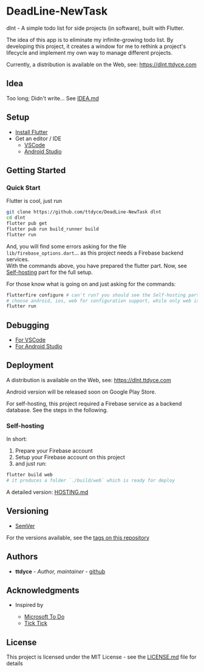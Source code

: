 # DeadLine-NewTask

dlnt - A simple todo list for side projects (in software), built with Flutter.

The idea of this app is to eliminate my infinite-growing todo list. By developing this project, it creates a window for me to rethink a project's lifecycle and implement my own way to manage different projects.  

Currently, a distribution is available on the Web, see: https://dlnt.ttdyce.com

## Idea

Too long; Didn't write... See [IDEA.md](/IDEA.md)

## Setup

- [Install Flutter](https://docs.flutter.dev/get-started/install)
- Get an editor / IDE
  - [VSCode](https://docs.flutter.dev/get-started/editor?tab=vscode)
  - [Android Studio](https://docs.flutter.dev/get-started/editor?tab=androidstudio)

## Getting Started

### Quick Start

Flutter is cool, just run

```bash
git clone https://github.com/ttdyce/DeadLine-NewTask dlnt
cd dlnt
flutter pub get
flutter pub run build_runner build
flutter run
```

And, you will find some errors asking for the file `lib/firebase_options.dart`... as this project needs a Firebase backend services.  
With the commands above, you have prepared the flutter part. Now, see [Self-hosting](#self-hosting) part for the full setup.

For those know what is going on and just asking for the commands:

```bash
flutterfire configure # can't run? you should see the Self-hosting part...
# choose android, ios, web for configuration support, while only web is being tested for now
flutter run
```

## Debugging

- [For VSCode](https://docs.flutter.dev/development/tools/devtools/vscode)
- [For Android Studio](https://docs.flutter.dev/development/tools/devtools/android-studio)

## Deployment

A distribution is available on the Web, see: https://dlnt.ttdyce.com

Android version will be released soon on Google Play Store.

For self-hosting, this project required a Firebase service as a backend database. See the steps in the following.  

### Self-hosting

In short:

1. Prepare your Firebase account
2. Setup your Firebase account on this project
3. and just run:

```bash
flutter build web
# it produces a folder `./build/web` which is ready for deploy
```

A detailed version: [HOSTING.md](HOSTING.md)

## Versioning

- [SemVer](http://semver.org/)

For the versions available, see the [tags on this repository](https://github.com/ttdyce/DeadLine-NewTask/tags)

## Authors

- **ttdyce** - *Author, maintainer* - [github](https://github.com/ttdyce)

## Acknowledgments

- Inspired by

  - [Microsoft To Do](https://to-do.office.com)
  - [Tick Tick](https://ticktick.com)

## License

This project is licensed under the MIT License - see the [LICENSE.md](LICENSE.md) file for details
